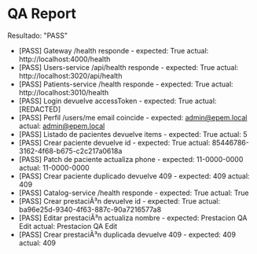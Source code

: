 ﻿# QA Report
Resultado: "PASS"

- [PASS] Gateway /health responde - expected: True actual: http://localhost:4000/health
- [PASS] Users-service /api/health responde - expected: True actual: http://localhost:3020/api/health
- [PASS] Patients-service /health responde - expected: True actual: http://localhost:3010/health
- [PASS] Login devuelve accessToken - expected: True actual: [REDACTED]
- [PASS] Perfil /users/me email coincide - expected: admin@epem.local actual: admin@epem.local
- [PASS] Listado de pacientes devuelve items - expected: True actual: 5
- [PASS] Crear paciente devuelve id - expected: True actual: 85446786-3162-4f68-b675-c2c217a0618a
- [PASS] Patch de paciente actualiza phone - expected: 11-0000-0000 actual: 11-0000-0000
- [PASS] Crear paciente duplicado devuelve 409 - expected: 409 actual: 409
- [PASS] Catalog-service /health responde - expected: True actual: True
- [PASS] Crear prestaciÃ³n devuelve id - expected: True actual: ba96e25d-9340-4f63-887c-90a7216577a8
- [PASS] Editar prestaciÃ³n actualiza nombre - expected: Prestacion QA Edit actual: Prestacion QA Edit
- [PASS] Crear prestaciÃ³n duplicada devuelve 409 - expected: 409 actual: 409
